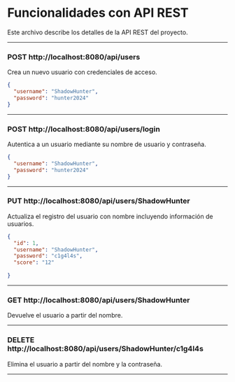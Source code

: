 # Funcionalidades con API REST
Este archivo describe los detalles de la API REST del proyecto.

---

### POST http://localhost:8080/api/users
Crea un nuevo usuario con credenciales de acceso.

```json
{
  "username": "ShadowHunter",
  "password": "hunter2024"
}
```

---

### POST http://localhost:8080/api/users/login
Autentica a un usuario mediante su nombre de usuario y contraseña.
```json
{
  "username": "ShadowHunter",
  "password": "hunter2024"
}
```

---

### PUT http://localhost:8080/api/users/ShadowHunter
Actualiza el registro del usuario con nombre incluyendo información de usuarios.

```json
{
  "id": 1,
  "username": "ShadowHunter",
  "password": "c1g4l4s",
  "score": "12"
  
}
```

---

### GET http://localhost:8080/api/users/ShadowHunter
Devuelve el usuario a partir del nombre.

---

### DELETE http://localhost:8080/api/users/ShadowHunter/c1g4l4s
Elimina el usuario a partir del nombre y la contraseña.

---


